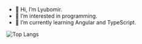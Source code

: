 - 👋 Hi, I’m Lyubomir.                                                                             
- 👀 I’m interested in programming.
- 🌱 I’m currently learning Angular and TypeScript.

![Top Langs](https://github-readme-stats.vercel.app/api/top-langs/?username=lyubomir08)

